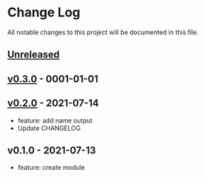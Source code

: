 # Change Log

All notable changes to this project will be documented in this file.

<a name="unreleased"></a>
## [Unreleased]



<a name="v0.3.0"></a>
## [v0.3.0] - 0001-01-01



<a name="v0.2.0"></a>
## [v0.2.0] - 2021-07-14

- feature: add name output
- Update CHANGELOG


<a name="v0.1.0"></a>
## v0.1.0 - 2021-07-13

- feature: create module


[Unreleased]: https://github.com/Placidina/terraform-aws-efs/compare/v0.3.0...HEAD
[v0.3.0]: https://github.com/Placidina/terraform-aws-efs/compare/v0.2.0...v0.3.0
[v0.2.0]: https://github.com/Placidina/terraform-aws-efs/compare/v0.1.0...v0.2.0
